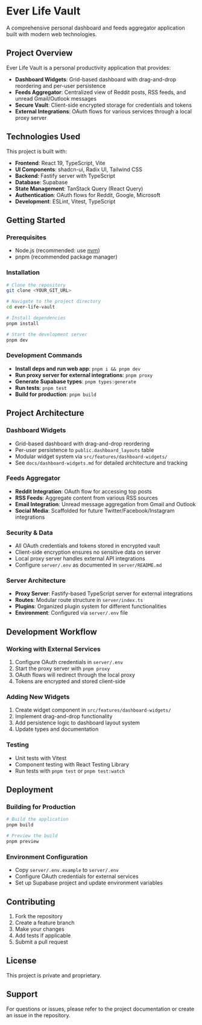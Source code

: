 # Ever Life Vault

A comprehensive personal dashboard and feeds aggregator application built with modern web technologies.

## Project Overview

Ever Life Vault is a personal productivity application that provides:
- **Dashboard Widgets**: Grid-based dashboard with drag-and-drop reordering and per-user persistence
- **Feeds Aggregator**: Centralized view of Reddit posts, RSS feeds, and unread Gmail/Outlook messages
- **Secure Vault**: Client-side encrypted storage for credentials and tokens
- **External Integrations**: OAuth flows for various services through a local proxy server

## Technologies Used

This project is built with:

- **Frontend**: React 19, TypeScript, Vite
- **UI Components**: shadcn-ui, Radix UI, Tailwind CSS
- **Backend**: Fastify server with TypeScript
- **Database**: Supabase
- **State Management**: TanStack Query (React Query)
- **Authentication**: OAuth flows for Reddit, Google, Microsoft
- **Development**: ESLint, Vitest, TypeScript

## Getting Started

### Prerequisites

- Node.js (recommended: use [nvm](https://github.com/nvm-sh/nvm#installing-and-updating))
- pnpm (recommended package manager)

### Installation

```sh
# Clone the repository
git clone <YOUR_GIT_URL>

# Navigate to the project directory
cd ever-life-vault

# Install dependencies
pnpm install

# Start the development server
pnpm dev
```

### Development Commands

- **Install deps and run web app**: `pnpm i && pnpm dev`
- **Run proxy server for external integrations**: `pnpm proxy`
- **Generate Supabase types**: `pnpm types:generate`
- **Run tests**: `pnpm test`
- **Build for production**: `pnpm build`

## Project Architecture

### Dashboard Widgets

- Grid-based dashboard with drag-and-drop reordering
- Per-user persistence to `public.dashboard_layouts` table
- Modular widget system via `src/features/dashboard-widgets/`
- See `docs/dashboard-widgets.md` for detailed architecture and tracking

### Feeds Aggregator

- **Reddit Integration**: OAuth flow for accessing top posts
- **RSS Feeds**: Aggregate content from various RSS sources
- **Email Integration**: Unread message aggregation from Gmail and Outlook
- **Social Media**: Scaffolded for future Twitter/Facebook/Instagram integrations

### Security & Data

- All OAuth credentials and tokens stored in encrypted vault
- Client-side encryption ensures no sensitive data on server
- Local proxy server handles external API integrations
- Configure `server/.env` as documented in `server/README.md`

### Server Architecture

- **Proxy Server**: Fastify-based TypeScript server for external integrations
- **Routes**: Modular route structure in `server/index.ts`
- **Plugins**: Organized plugin system for different functionalities
- **Environment**: Configured via `server/.env` file

## Development Workflow

### Working with External Services

1. Configure OAuth credentials in `server/.env`
2. Start the proxy server with `pnpm proxy`
3. OAuth flows will redirect through the local proxy
4. Tokens are encrypted and stored client-side

### Adding New Widgets

1. Create widget component in `src/features/dashboard-widgets/`
2. Implement drag-and-drop functionality
3. Add persistence logic to dashboard layout system
4. Update types and documentation

### Testing

- Unit tests with Vitest
- Component testing with React Testing Library
- Run tests with `pnpm test` or `pnpm test:watch`

## Deployment

### Building for Production

```sh
# Build the application
pnpm build

# Preview the build
pnpm preview
```

### Environment Configuration

- Copy `server/.env.example` to `server/.env`
- Configure OAuth credentials for external services
- Set up Supabase project and update environment variables

## Contributing

1. Fork the repository
2. Create a feature branch
3. Make your changes
4. Add tests if applicable
5. Submit a pull request

## License

This project is private and proprietary.

## Support

For questions or issues, please refer to the project documentation or create an issue in the repository.
